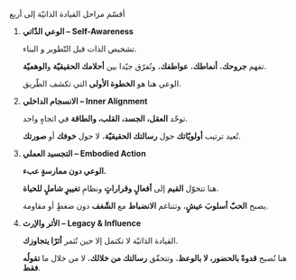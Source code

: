 أقسّم مراحل القيادة الذاتيّة إلى أربع

1.  **الوعي الذّاتي – Self-Awareness**

    تشخيص الذات قبل التّطوير و البناء.

    تفهم **جروحك**، **أنماطك**، **عواطفك**، وتُفرّق جيّدا بين **أحلامك الحقيقيّة** و**الوهميّة**.

    الوعي هنا هو **الخطوة الأولى** التي تكشف الطّريق.

2.  **الانسجام الداخلي – Inner Alignment**

    توحّد **العقل، الجسد، القلب، والطاقة** في اتجاهٍ واحد.

    تُعيد ترتيب **أولويّاتك** حول **رسالتك الحقيقيّة**،
    لا حول **خوفك** أو **صورتك**.

3.  **التجسيد العملي – Embodied Action**

    **الوعي دون ممارسةٍ عبء.**

    هنا تتحوّل **القيم** إلى **أفعالٍ وقراراتٍ**
    ونظامِ **تغييرٍ شاملٍ للحياة**.

    يصبح **الحبّ أسلوبَ عيشٍ**،
    وتتناغم **الانضباط** مع **الشّغف**
    دون ضغطٍ أو مقاومة.

4.  **الأثر والإرث – Legacy & Influence**

    القيادة الذاتيّة لا تكتمل إلا حين تُثمر **أثرًا يتجاوزك**.

    هنا تُصبح **قدوةً بالحضور، لا بالوعظ**،
    وتتحقّق **رسالتك من خلالك**،
    لا من خلال ما **تقولُه فقط**.
